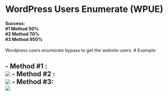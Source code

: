# WordPress Users Enumerate (WPUE)
<h4>Success: <br> #1 Method 50%<br> #2 Method 70%<br> #3 Method 950%<br></h4>
Wordpress users enumerate  bypass to get the website users.
# Example:
<h2>
 - Method #1 :<br>
<img src=http://i.imgur.com/s9GXgha.png />
 - Method #2 :<br>
<img src=http://i.imgur.com/CAMalsz.png />
 - Method #3: <br>
<img src=http://i.imgur.com/Bsmfi4z.png />
